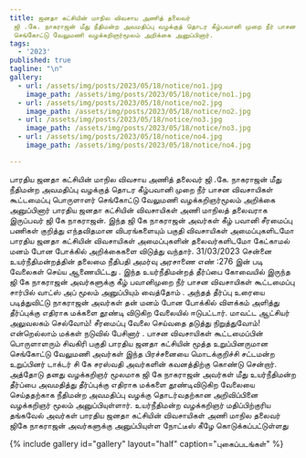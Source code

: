 ```yaml
---
title: ஜனதா கட்சியின் மாநில விவசாய அணித் தலைவர்
 ஜி .கே. நாகராஜன் மீது நீதிமன்ற அவமதிப்பு வழக்குத் தொடர கீழ்பவானி முறை நீர் பாசன விவசாயிகள் கூட்டமைப்பு பொருளாளர்
 செங்கோட்டு வேலுமணி வழக்கறிஞர்மூலம் அறிக்கை அனுப்பினார்.
tags:
  - '2023'
published: true
tagline: "\n"
gallery:
  - url: /assets/img/posts/2023/05/18/notice/no1.jpg
    image_path: /assets/img/posts/2023/05/18/notice/no1.jpg
  - url: /assets/img/posts/2023/05/18/notice/no2.jpg
    image_path: /assets/img/posts/2023/05/18/notice/no2.jpg
  - url: /assets/img/posts/2023/05/18/notice/no3.jpg
    image_path: /assets/img/posts/2023/05/18/notice/no3.jpg
  - url: /assets/img/posts/2023/05/18/notice/no4.jpg
    image_path: /assets/img/posts/2023/05/18/notice/no4.jpg

---
```

பாரதிய ஜனதா கட்சியின் மாநில விவசாய அணித் தலைவர்
 ஜி .கே. நாகராஜன் மீது நீதிமன்ற அவமதிப்பு வழக்குத் தொடர கீழ்பவானி முறை நீர் பாசன விவசாயிகள் கூட்டமைப்பு பொருளாளர்
 செங்கோட்டு வேலுமணி வழக்கறிஞர்மூலம் அறிக்கை அனுப்பினார்
பாரதிய ஜனதா கட்சியின் விவசாயிகள் அணி மாநிலத் தலைவராக இருப்பவர் ஜி கே நாகராஜன்.
 இந்த ஜி கே நாகராஜன் அவர்கள் 
கீழ் பவானி சீரமைப்பு பணிகள் குறித்து எந்தவிதமான விபரங்களையும் பகுதி விவசாயிகள் அமைப்புகளிடமோ பாரதிய ஜனதா கட்சியின் விவசாயிகள் அமைப்புகளின் தலைவர்களிடமோ கேட்காமல் மனம் போன போக்கில் அறிக்கைகளை விடுத்து வந்தார்.
 31/03/2023 சென்னை உயர்நீதிமன்றத்தின் தலைமை நீதிபதி அமர்வு அரசாணை எண் :276 இன் படி வேலைகள் செய்ய ஆணையிட்டது .
இந்த உயர்நீதிமன்றத் தீர்ப்பை கோவையில் இருந்த ஜி கே நாகராஜன் அவர்களுக்கு கீழ் பவானிமுறை நீர் பாசன விவசாயிகள் கூட்டமைப்பு சார்பில் வாட்ஸ் அப் மூலம் அனுப்பியும் வைத்தோம் .
அந்தத் தீர்ப்பு உரையை படித்துவிட்டு நாகராஜன் அவர்கள் தன் மனம் போன போக்கில் விளக்கம் அளித்து தீர்ப்புக்கு எதிராக மக்களை தூண்டி விடுகிற வேலையில் ஈடுபட்டார்.
 மாவட்ட ஆட்சியர் அலுவலகம் செல்வோம்!
 சீரமைப்பு வேலை செய்வதை தடுத்து நிறுத்துவோம்!
 என்றெல்லாம் மக்கள் நடுவில் பேசினார் .
பாசன விவசாயிகள் கூட்டமைப்பின் பொருளாளரும் சிவகிரி பகுதி பாரதிய ஜனதா கட்சியின் மூத்த உறுப்பினருமான செங்கோட்டு வேலுமணி அவர்கள் இந்த பிரச்சனையை மொடக்குறிச்சி சட்டமன்ற உறுப்பினர்  டாக்டர் சி கே சரஸ்வதி அவர்களின் கவனத்திற்கு கொண்டு சென்றார்.
 அத்தோடு தனது வழக்கறிஞர் மூலமாக ஜி கே நாகராஜன் அவர்கள் மீது உயர்நீதிமன்ற தீர்ப்பை அவமதித்து தீர்ப்புக்கு எதிராக மக்களை தூண்டிவிடுகிற வேலையை செய்ததற்காக நீதிமன்ற அவமதிப்பு வழக்கு தொடர்வதற்கான அறிவிப்பினை வழக்கறிஞர் மூலம் அனுப்பியுள்ளார்.
 உயர்நீதிமன்ற வழக்கறிஞர் மதிப்பிற்குரிய தங்கவேல் அவர்கள் பாரதிய ஜனதா கட்சியின் விவசாயிகள் அணி மாநில தலைவர் ஜிகே நாகராஜன் அவர்களுக்கு அனுப்பியுள்ள நோட்டீஸ் கீழே கொடுக்கப்பட்டுள்ளது


 {% include gallery id="gallery" layout="half" caption="புகைப்படங்கள்" %}